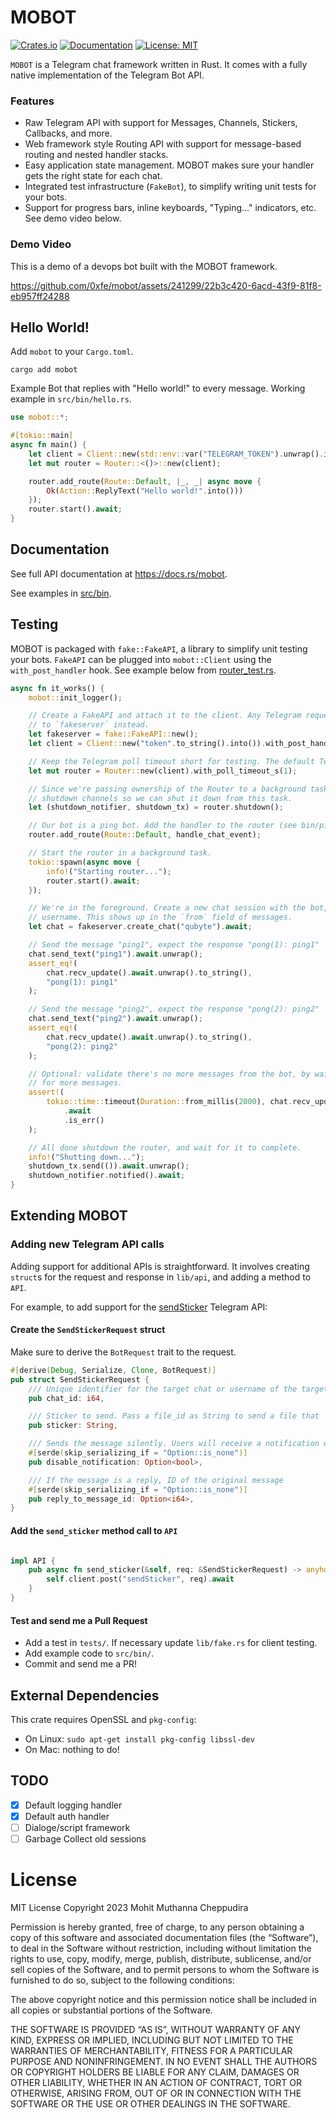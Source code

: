 # MOBOT

[![Crates.io](https://img.shields.io/crates/v/mobot.svg)](https://crates.io/crates/mobot)
[![Documentation](https://docs.rs/mobot/badge.svg)](https://docs.rs/mobot)
[![License: MIT](https://img.shields.io/badge/License-MIT-yellow.svg)](https://opensource.org/licenses/MIT)

`MOBOT` is a Telegram chat framework written in Rust. It comes with a fully native implementation of the
Telegram Bot API.

### Features

-   Raw Telegram API with support for Messages, Channels, Stickers, Callbacks, and more.
-   Web framework style Routing API with support for message-based routing and nested handler stacks.
-   Easy application state management. MOBOT makes sure your handler gets the right state for each chat.
-   Integrated test infrastructure (`FakeBot`), to simplify writing unit tests for your bots.
-   Support for progress bars, inline keyboards, "Typing..." indicators, etc. See demo video below.

### Demo Video

This is a demo of a devops bot built with the MOBOT framework.

https://github.com/0xfe/mobot/assets/241299/22b3c420-6acd-43f9-81f8-eb957ff24288

## Hello World!

Add `mobot` to your `Cargo.toml`.

```
cargo add mobot
```

Example Bot that replies with "Hello world!" to every message. Working example in `src/bin/hello.rs`.

```rust
use mobot::*;

#[tokio::main]
async fn main() {
    let client = Client::new(std::env::var("TELEGRAM_TOKEN").unwrap().into());
    let mut router = Router::<()>::new(client);

    router.add_route(Route::Default, |_, _| async move {
        Ok(Action::ReplyText("Hello world!".into()))
    });
    router.start().await;
}
```

## Documentation

See full API documentation at https://docs.rs/mobot.

See examples in [src/bin](https://github.com/0xfe/mobot/tree/main/src/bin).

## Testing

MOBOT is packaged with `fake::FakeAPI`, a library to simplify unit testing your bots. `FakeAPI` can be
plugged into `mobot::Client` using the `with_post_handler` hook. See example below from [router_test.rs](../blob/master/tests/router_test.rs).

```rust
async fn it_works() {
    mobot::init_logger();

    // Create a FakeAPI and attach it to the client. Any Telegram requests are now forwarded
    // to `fakeserver` instead.
    let fakeserver = fake::FakeAPI::new();
    let client = Client::new("token".to_string().into()).with_post_handler(fakeserver.clone());

    // Keep the Telegram poll timeout short for testing. The default Telegram poll timeout is 60s.
    let mut router = Router::new(client).with_poll_timeout_s(1);

    // Since we're passing ownership of the Router to a background task, grab the
    // shutdown channels so we can shut it down from this task.
    let (shutdown_notifier, shutdown_tx) = router.shutdown();

    // Our bot is a ping bot. Add the handler to the router (see bin/ping.rs).
    router.add_route(Route::Default, handle_chat_event);

    // Start the router in a background task.
    tokio::spawn(async move {
        info!("Starting router...");
        router.start().await;
    });

    // We're in the foreground. Create a new chat session with the bot, providing your
    // username. This shows up in the `from` field of messages.
    let chat = fakeserver.create_chat("qubyte").await;

    // Send the message "ping1", expect the response "pong(1): ping1"
    chat.send_text("ping1").await.unwrap();
    assert_eq!(
        chat.recv_update().await.unwrap().to_string(),
        "pong(1): ping1"
    );

    // Send the message "ping2", expect the response "pong(2): ping2"
    chat.send_text("ping2").await.unwrap();
    assert_eq!(
        chat.recv_update().await.unwrap().to_string(),
        "pong(2): ping2"
    );

    // Optional: validate there's no more messages from the bot, by waiting two seconds
    // for more messages.
    assert!(
        tokio::time::timeout(Duration::from_millis(2000), chat.recv_update())
            .await
            .is_err()
    );

    // All done shutdown the router, and wait for it to complete.
    info!("Shutting down...");
    shutdown_tx.send(()).await.unwrap();
    shutdown_notifier.notified().await;
}
```

## Extending MOBOT

### Adding new Telegram API calls

Adding support for additional APIs is straightforward. It involves creating `struct`s for the request
and response in `lib/api`, and adding a method to `API`.

For example, to add support for the [sendSticker](https://core.telegram.org/bots/api#sendsticker) Telegram
API:

#### Create the `SendStickerRequest` struct

Make sure to derive the `BotRequest` trait to the request.

```rust
#[derive(Debug, Serialize, Clone, BotRequest)]
pub struct SendStickerRequest {
    /// Unique identifier for the target chat or username of the target
    pub chat_id: i64,

    /// Sticker to send. Pass a file_id as String to send a file that
    pub sticker: String,

    /// Sends the message silently. Users will receive a notification with
    #[serde(skip_serializing_if = "Option::is_none")]
    pub disable_notification: Option<bool>,

    /// If the message is a reply, ID of the original message
    #[serde(skip_serializing_if = "Option::is_none")]
    pub reply_to_message_id: Option<i64>,
}
```

#### Add the `send_sticker` method call to `API`

```rust

impl API {
    pub async fn send_sticker(&self, req: &SendStickerRequest) -> anyhow::Result<Message> {
        self.client.post("sendSticker", req).await
    }
}
```

#### Test and send me a Pull Request

-   Add a test in `tests/`. If necessary update `lib/fake.rs` for client testing.
-   Add example code to `src/bin/`.
-   Commit and send me a PR!

## External Dependencies

This crate requires OpenSSL and `pkg-config`:

-   On Linux: `sudo apt-get install pkg-config libssl-dev`
-   On Mac: nothing to do!

## TODO

-   [x] Default logging handler
-   [x] Default auth handler
-   [ ] Dialoge/script framework
-   [ ] Garbage Collect old sessions

# License

MIT License
Copyright 2023 Mohit Muthanna Cheppudira

Permission is hereby granted, free of charge, to any person obtaining a copy of this software and associated documentation files (the “Software”), to deal in the Software without restriction, including without limitation the rights to use, copy, modify, merge, publish, distribute, sublicense, and/or sell copies of the Software, and to permit persons to whom the Software is furnished to do so, subject to the following conditions:

The above copyright notice and this permission notice shall be included in all copies or substantial portions of the Software.

THE SOFTWARE IS PROVIDED “AS IS”, WITHOUT WARRANTY OF ANY KIND, EXPRESS OR IMPLIED, INCLUDING BUT NOT LIMITED TO THE WARRANTIES OF MERCHANTABILITY, FITNESS FOR A PARTICULAR PURPOSE AND NONINFRINGEMENT. IN NO EVENT SHALL THE AUTHORS OR COPYRIGHT HOLDERS BE LIABLE FOR ANY CLAIM, DAMAGES OR OTHER LIABILITY, WHETHER IN AN ACTION OF CONTRACT, TORT OR OTHERWISE, ARISING FROM, OUT OF OR IN CONNECTION WITH THE SOFTWARE OR THE USE OR OTHER DEALINGS IN THE SOFTWARE.
